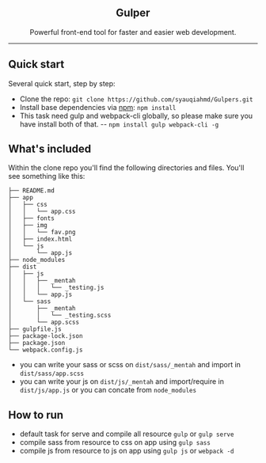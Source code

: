 <p align="center">
  <h2 align="center">Gulper</h2>
  <p align="center">
    Powerful front-end tool for faster and easier web development.
  </p>
  <hr>
</p>

## Quick start

Several quick start, step by step:

- Clone the repo: `git clone https://github.com/syauqiahmd/Gulpers.git`
- Install base dependencies via [npm](https://www.npmjs.com/): `npm install`
- This task need gulp and webpack-cli globally, so please make sure you have install both of that.
-- `npm install gulp webpack-cli -g`

## What's included

Within the clone  repo you'll find the following directories and files. You'll see something like this:

```text
├── README.md
├── app
│   ├── css
│   │   └── app.css
│   ├── fonts
│   ├── img
│   │   └── fav.png
│   ├── index.html
│   └── js
│       └── app.js
├── node_modules
├── dist
│   ├── js
│   │   ├── _mentah
│   │   │   └── _testing.js
│   │   └── app.js
│   └── sass
│       ├── _mentah
│       │   └── _testing.scss
│       └── app.scss
├── gulpfile.js
├── package-lock.json
├── package.json
└── webpack.config.js
```

- you can write your sass or scss on `dist/sass/_mentah` and import in `dist/sass/app.scss`
- you can write your js on `dist/js/_mentah` and import/require in `dist/js/app.js` or you can concate from `node_modules` 

## How to run

- default task for serve and compile all resource `gulp` or `gulp serve`
- compile sass from resource to css on app using `gulp sass`
- compile js from resource to js on app using `gulp js` or `webpack -d`